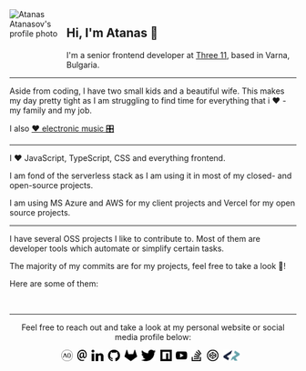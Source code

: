 <img src="https://atanas.info/images/temp/atanas.jpg" align="left" width="100" height="100" alt="Atanas Atanasov's profile photo">

## Hi, I'm Atanas 👋

I'm a senior frontend developer at [Three 11](https://github.com/three11), based in Varna, Bulgaria.

---

Aside from coding, I have two small kids and a beautiful wife. This makes my day pretty tight as I am struggling to find time for everything that i ❤️ - my family and my job.

I also [❤️ electronic music 🎛️](https://atanas.info/music)

---

I ❤️ JavaScript, TypeScript, CSS and everything frontend.

I am fond of the serverless stack as I am using it in most of my closed- and open-source projects.

I am using MS Azure and AWS for my client projects and Vercel for my open source projects.

---

I have several OSS projects I like to contribute to. Most of them are developer tools which automate or simplify certain tasks.

The majority of my commits are for my projects, feel free to take a look :eyes:!

Here are some of them:

<div align="center">
    <a href="https://github.com/scriptex/create-pwa"><img src="https://github-readme-stats.vercel.app/api/pin/?username=scriptex&repo=create-pwa" alt="" /></a>
    <a href="https://github.com/scriptex/localga"><img src="https://github-readme-stats.vercel.app/api/pin/?username=scriptex&repo=localga" alt="" /></a>
    <a href="https://github.com/scriptex/at-the-wall"><img src="https://github-readme-stats.vercel.app/api/pin/?username=scriptex&repo=at-the-wall" alt="" /></a>
    <a href="https://github.com/scriptex/material-snake"><img src="https://github-readme-stats.vercel.app/api/pin/?username=scriptex&repo=material-snake" alt="" /></a>
    <a href="https://github.com/scriptex/material-tetris"><img src="https://github-readme-stats.vercel.app/api/pin/?username=scriptex&repo=material-tetris" alt="" /></a>
    <a href="https://github.com/scriptex/2048"><img src="https://github-readme-stats.vercel.app/api/pin/?username=scriptex&repo=2048" alt="" /></a>
    <a href="https://github.com/scriptex/AnimateMe"><img src="https://github-readme-stats.vercel.app/api/pin/?username=scriptex&repo=AnimateMe" alt="" /></a>
    <a href="https://github.com/scriptex/github-pages-vuepress"><img src="https://github-readme-stats.vercel.app/api/pin/?username=scriptex&repo=github-pages-vuepress" alt="" /></a>
    <a href="https://github.com/scriptex/typed-usa-states"><img src="https://github-readme-stats.vercel.app/api/pin/?username=scriptex&repo=typed-usa-states" alt="" /></a>
    <a href="https://github.com/scriptex/touchsweep"><img src="https://github-readme-stats.vercel.app/api/pin/?username=scriptex&repo=touchsweep" alt="" /></a>
    <a href="https://github.com/scriptex/itcss"><img src="https://github-readme-stats.vercel.app/api/pin/?username=scriptex&repo=itcss" alt="" /></a>
    <a href="https://github.com/scriptex/itscss"><img src="https://github-readme-stats.vercel.app/api/pin/?username=scriptex&repo=itscss" alt="" /></a>
    <a href="https://github.com/scriptex/scss-goodies"><img src="https://github-readme-stats.vercel.app/api/pin/?username=scriptex&repo=scss-goodies" alt="" /></a>
    <a href="https://github.com/scriptex/svg64"><img src="https://github-readme-stats.vercel.app/api/pin/?username=scriptex&repo=svg64" alt="" /></a>
</div>

---

<p align="center">Feel free to reach out and take a look at my personal website or social media profile below:</p>

<div align="center">
    <a href="https://atanas.info"><img src="https://raw.githubusercontent.com/scriptex/socials/master/assets/logo.svg" height="20" alt=""></a>&nbsp;
    <a href="mailto:hi@atanas.info"><img src="https://raw.githubusercontent.com/scriptex/socials/master/assets/email.svg" height="20" alt=""></a>&nbsp;
    <a href="https://www.linkedin.com/in/scriptex/"><img src="https://raw.githubusercontent.com/scriptex/socials/master/assets/linkedin.svg" height="20" alt=""></a>&nbsp;
    <a href="https://github.com/scriptex"><img src="https://raw.githubusercontent.com/scriptex/socials/master/assets/github.svg"height="20" alt=""></a>&nbsp;
    <a href="https://gitlab.com/scriptex"><img src="https://raw.githubusercontent.com/scriptex/socials/master/assets/gitlab.svg"height="20" alt=""></a>&nbsp;
    <a href="https://twitter.com/scriptexbg"><img src="https://raw.githubusercontent.com/scriptex/socials/master/assets/twitter.svg"height="20" alt=""></a>&nbsp;
    <a href="https://www.npmjs.com/~scriptex"><img src="https://raw.githubusercontent.com/scriptex/socials/master/assets/npm.svg"height="20" alt=""></a>&nbsp;
    <a href="https://www.youtube.com/user/scriptex"><img src="https://raw.githubusercontent.com/scriptex/socials/master/assets/youtube.svg" height="20" alt=""></a>&nbsp;
    <a href="https://stackoverflow.com/users/4140082/atanas-atanasov"><img src="https://raw.githubusercontent.com/scriptex/socials/master/assets/stackoverflow.svg" height="20" alt=""></a>&nbsp;
    <a href="https://codepen.io/scriptex/"><img src="https://raw.githubusercontent.com/scriptex/socials/master/assets/codepen.svg"width="20" alt=""></a>&nbsp;
    <a href="https://profile.codersrank.io/user/scriptex"><img src="https://raw.githubusercontent.com/scriptex/socials/master/assets/codersrank.svg" height="20" alt=""></a>&nbsp;
    <a href="https://sourcerer.io/scriptex" title="See my profile on Sourcerer"><img src="https://sourcerer.io/icons/logo-sharing.svg" alt="" height="20"></a>
</div>
